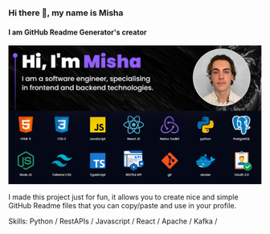 ### Hi there 👋, my name is Misha
#### I am GitHub Readme Generator's creator
![I am GitHub Readme Generator's creator](./images/misha.png)

I made this project just for fun, it allows you to create nice and simple GitHub Readme files that you can copy/paste and use in your profile.

Skills: Python / RestAPIs / Javascript / React / Apache / Kafka /
